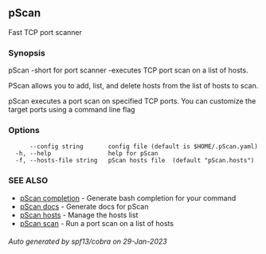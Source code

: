 ## pScan

Fast TCP port scanner

### Synopsis

pScan -short for port scanner -executes TCP port scan on a list of hosts.

PScan allows you to add, list, and delete hosts from the list of hosts to scan.

pScan executes a port scan on specified TCP ports. You can customize 
the target ports using a command line flag

### Options

```
      --config string       config file (default is $HOME/.pScan.yaml)
  -h, --help                help for pScan
  -f, --hosts-file string   pScan hosts file  (default "pScan.hosts")
```

### SEE ALSO

* [pScan completion](pScan_completion.md)	 - Generate bash completion for your command
* [pScan docs](pScan_docs.md)	 - Generate docs for pScan
* [pScan hosts](pScan_hosts.md)	 - Manage the hosts list
* [pScan scan](pScan_scan.md)	 - Run a port scan on a list of hosts

###### Auto generated by spf13/cobra on 29-Jan-2023
